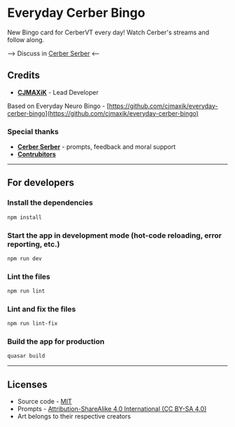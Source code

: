 # Everyday Cerber Bingo

New Bingo card for CerberVT every day! Watch Cerber's streams and follow along.

--> Discuss in [Cerber Serber](https://discord.com/channels/1063879647282069524/1247247427472199723?ref=cerber-bingo) <--

## Credits

- [**CJMAXiK**](https://cjmaxik.com?ref=cerber-bingo) - Lead Developer

Based on Everyday Neuro Bingo - [https://github.com/cjmaxik/everyday-cerber-bingo](https://github.com/cjmaxik/everyday-cerber-bingo)

### Special thanks

- **[Cerber Serber](https://discord.gg/cerberserber?ref=cerber-bingo)** - prompts, feedback and moral support
- [**Contrubitors**](https://github.com/cjmaxik/everyday-cerber-bingo/graphs/contributors)

---

## For developers

### Install the dependencies

```bash
npm install
```

### Start the app in development mode (hot-code reloading, error reporting, etc.)

```bash
npm run dev
```

### Lint the files

```bash
npm run lint
```

### Lint and fix the files

```bash
npm run lint-fix
```

### Build the app for production

```bash
quasar build
```

---

## Licenses

- Source code - [MIT](./LICENSE.md)
- Prompts - [Attribution-ShareAlike 4.0 International (CC BY-SA 4.0)](https://creativecommons.org/licenses/by-sa/4.0/)
- Art belongs to their respective creators
